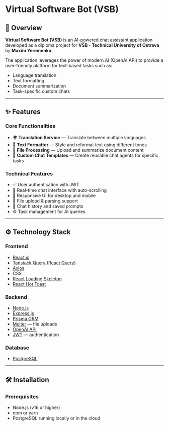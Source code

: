 # Virtual Software Bot (VSB)

## 🧠 Overview

**Virtual Software Bot (VSB)** is an AI-powered chat assistant application developed as a diploma project for **VŠB - Technical University of Ostrava** by **Maxim Yeremenko**.

The application leverages the power of modern AI (OpenAI API) to provide a user-friendly platform for text-based tasks such as:

- Language translation  
- Text formatting  
- Document summarization  
- Task-specific custom chats

---

## ✨ Features

### Core Functionalities

- 🌍 **Translation Service** — Translate between multiple languages  
- 🎨 **Text Formatter** — Style and reformat text using different tones  
- 📄 **File Processing** — Upload and summarize document content  
- 💬 **Custom Chat Templates** — Create reusable chat agents for specific tasks  

### Technical Features

- ✅ User authentication with JWT  
- 💬 Real-time chat interface with auto-scrolling  
- 📱 Responsive UI for desktop and mobile  
- 📁 File upload & parsing support  
- 💾 Chat history and saved prompts  
- ⚙️ Task management for AI queries  

---

## ⚙️ Technology Stack

### Frontend

- [React.js](https://reactjs.org/)  
- [Tanstack Query (React Query)](https://tanstack.com/query/latest)  
- [Axios](https://axios-http.com/)  
- CSS  
- [React Loading Skeleton](https://github.com/dvtng/react-loading-skeleton)  
- [React Hot Toast](https://react-hot-toast.com/)

### Backend

- [Node.js](https://nodejs.org/)  
- [Express.js](https://expressjs.com/)  
- [Prisma ORM](https://www.prisma.io/)  
- [Multer](https://github.com/expressjs/multer) — file uploads  
- [OpenAI API](https://platform.openai.com/)  
- [JWT](https://jwt.io/) — authentication

### Database

- [PostgreSQL](https://www.postgresql.org/)

---

## 🛠️ Installation

### Prerequisites

- Node.js (v16 or higher)  
- npm or yarn  
- PostgreSQL running locally or in the cloud  

